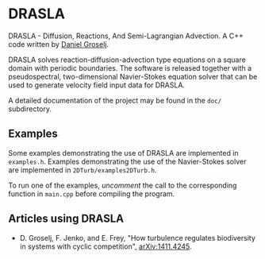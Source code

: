 DRASLA
========

DRASLA - Diffusion, Reactions, And Semi-Lagrangian Advection. A C++ code written by [Daniel Groselj](mailto:daniel.grosel@gmail.com).

DRASLA solves reaction-diffusion-advection type equations on a square domain with periodic boundaries. The software is released together with a pseudospectral, two-dimensional Navier-Stokes equation solver that can be used to generate velocity field input data for DRASLA.

A detailed documentation of the project may be found in the `doc/` subdirectory.

Examples
------------

Some examples demonstrating the use of DRASLA are implemented in `examples.h`. Examples demonstrating the use of the Navier-Stokes solver are implemented in `2DTurb/examples2DTurb.h`. 

To run one of the examples, _uncomment_ the call to the corresponding function in `main.cpp` before compiling the program.

Articles using DRASLA
---------

- D. Groselj, F. Jenko, and E. Frey, "How turbulence regulates biodiversity in systems with cyclic competition", [arXiv:1411.4245](http://arxiv.org/abs/1411.4245).
